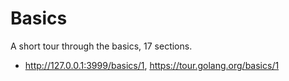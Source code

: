 # Basics

A short tour through the basics, 17 sections.

* http://127.0.0.1:3999/basics/1, https://tour.golang.org/basics/1
